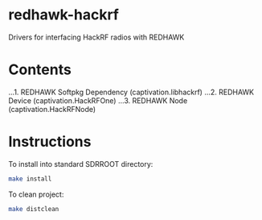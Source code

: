 # redhawk-hackrf
Drivers for interfacing HackRF radios with REDHAWK

# Contents
...1. REDHAWK Softpkg Dependency (captivation.libhackrf)
...2. REDHAWK Device (captivation.HackRFOne)
...3. REDHAWK Node (captivation.HackRFNode)

# Instructions
To install into standard SDRROOT directory:
```bash
make install
```
To clean project:
```bash
make distclean
```
